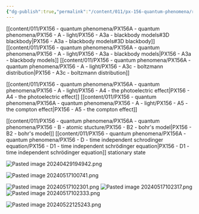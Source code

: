 ```yaml
---
{"dg-publish":true,"permalink":"/content/011/px-156-quantum-phenomena/review-before-exam/","noteIcon":"1","created":"2025-08-27T13:14:00.881+01:00","updated":"2024-11-26T20:06:43.000+00:00"}
---
```


[[content/011/PX156 - quantum phenomena/PX156A - quantum phenomena/PX156 - A - light/PX156 - A3a - blackbody models#3D blackbody\|PX156 - A3a - blackbody models#3D blackbody]]
[[content/011/PX156 - quantum phenomena/PX156A - quantum phenomena/PX156 - A - light/PX156 - A3a - blackbody models\|PX156 - A3a - blackbody models]]
[[content/011/PX156 - quantum phenomena/PX156A - quantum phenomena/PX156 - A - light/PX156 - A3c - boltzmann distribution\|PX156 - A3c - boltzmann distribution]]

[[content/011/PX156 - quantum phenomena/PX156A - quantum phenomena/PX156 - A - light/PX156 - A4 - the photoelectric effect\|PX156 - A4 - the photoelectric effect]]
[[content/011/PX156 - quantum phenomena/PX156A - quantum phenomena/PX156 - A - light/PX156 - A5 - the compton effect\|PX156 - A5 - the compton effect]]

[[content/011/PX156 - quantum phenomena/PX156A - quantum phenomena/PX156 - B - atomic stucture/PX156 - B2 - bohr's model\|PX156 - B2 - bohr's model]]
[[content/011/PX156 - quantum phenomena/PX156A - quantum phenomena/PX156 - D - time independent schrodinger equation/PX156 - D1 - time independent schrödinger equation\|PX156 - D1 - time independent schrödinger equation]] stationary state


![Pasted image 20240429194942.png](/img/user/pics/Pasted%20image%2020240429194942.png)

![Pasted image 20240517100741.png](/img/user/pics/Pasted%20image%2020240517100741.png)

![Pasted image 20240517102301.png](/img/user/pics/Pasted%20image%2020240517102301.png)
![Pasted image 20240517102317.png](/img/user/pics/Pasted%20image%2020240517102317.png)
![Pasted image 20240517102333.png](/img/user/pics/Pasted%20image%2020240517102333.png)

![Pasted image 20240522125243.png](/img/user/pics/Pasted%20image%2020240522125243.png)
